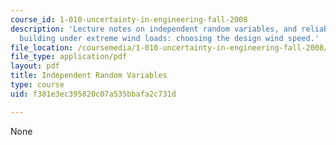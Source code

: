```yaml
---
course_id: 1-010-uncertainty-in-engineering-fall-2008
description: 'Lecture notes on independent random variables, and reliability of a
  building under extreme wind loads: choosing the design wind speed.'
file_location: /coursemedia/1-010-uncertainty-in-engineering-fall-2008/f381e3ec395820c07a535bbafa2c731d_app_10.pdf
file_type: application/pdf
layout: pdf
title: Independent Random Variables
type: course
uid: f381e3ec395820c07a535bbafa2c731d

---
```

None